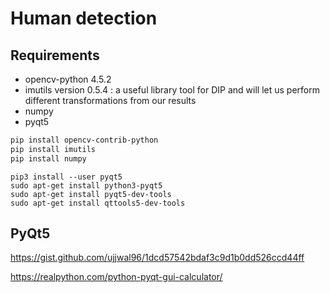 # Human detection

## Requirements

- opencv-python 4.5.2
- imutils version 0.5.4 : a useful library tool for DIP and will let us perform different transformations from our results
- numpy
- pyqt5

```bash
pip install opencv-contrib-python
pip install imutils
pip install numpy
```

```
pip3 install --user pyqt5  
sudo apt-get install python3-pyqt5  
sudo apt-get install pyqt5-dev-tools
sudo apt-get install qttools5-dev-tools
```

## PyQt5

https://gist.github.com/ujjwal96/1dcd57542bdaf3c9d1b0dd526ccd44ff

https://realpython.com/python-pyqt-gui-calculator/

